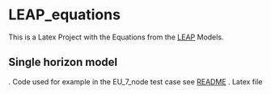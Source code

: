 # LEAP_equations

This is a Latex Project with the Equations from the [LEAP](https://github.com/robingirard/LEAP) Models. 

## Single horizon model
 . Code used for example in the EU_7_node test case see [README](https://github.com/robingirard/LEAP/tree/5a88f9ffe3ebb8c16a7fe87b78b59074e27f5172/Models/EU_7_nodes)
 . Latex file 
